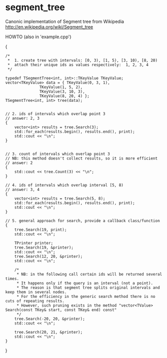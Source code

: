 segment_tree
============

Canonic implementation of Segment tree from Wikipedia
http://en.wikipedia.org/wiki/Segment_tree

HOWTO (also in 'example.cpp')

{
	
	/*
	 *  1. create tree with intervals: [0, 3), [1, 5), [3, 10), [8, 20)
	 *  attach their unique ids as values respectively:  1, 2, 3, 4
	 */

	typedef TSegmentTree<int, int>::TKeyValue TKeyValue;
	vector<TKeyValue> data = { TKeyValue(0, 3, 1),
				   TKeyValue(1, 5, 2),
				   TKeyValue(3, 10, 3),
				   TKeyValue(8, 20, 4) };
	TSegmentTree<int, int> tree(data);


	// 2. ids of intervals which overlap point 3
	// answer: 2, 3
	{
		vector<int> results = tree.Search(3);
		std::for_each(results.begin(), results.end(), print);
		std::cout << "\n";
	}


	// 3. count of intervals which overlap point 3
	// NB: this method doesn't collect results, so it is more efficient
	// answer: 2
	{
		std::cout << tree.Count(3) << "\n";
	}

	// 4. ids of intervals which overlap interval [5, 8)
	// answer: 3, 4
	{
		vector<int> results = tree.Search(5, 8);
		std::for_each(results.begin(), results.end(), print);
		std::cout << "\n";
	}

	// 5. general approach for search, provide a callback class/function
	{
		tree.Search(19, print);
		std::cout << "\n";

		TPrinter printer;
		tree.Search(19, &printer);
		std::cout << "\n";
		tree.Search(12, 20, &printer);
		std::cout << "\n";

		/*
		 * NB: in the following call certain ids will be returned several times.
		 * It happens only if the query is an interval (not a point).
		 * The reason is that segment tree splits original intervals and keep them in several nodes.
		 * For the efficiency in the generic search method there is no cuts of repeating results.
		 * However, such pruning exists in the method "vector<TValue> Search(const TKey& start, const TKey& end) const"
		 */
		tree.Search(-20, 20, &printer);
		std::cout << "\n";

		tree.Search(20, 21, &printer);
		std::cout << "\n";
	}
}
